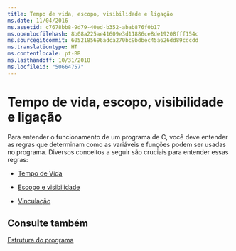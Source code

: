 ```yaml
---
title: Tempo de vida, escopo, visibilidade e ligação
ms.date: 11/04/2016
ms.assetid: c7678bb8-9d79-40ed-b352-abab876f0b17
ms.openlocfilehash: 8b08a225ae41609e3d11886ce8de19208fff154c
ms.sourcegitcommit: 6052185696adca270bc9bdbec45a626dd89cdcdd
ms.translationtype: HT
ms.contentlocale: pt-BR
ms.lasthandoff: 10/31/2018
ms.locfileid: "50664757"
---
```

# <a name="lifetime-scope-visibility-and-linkage"></a>Tempo de vida, escopo, visibilidade e ligação

Para entender o funcionamento de um programa de C, você deve entender as regras que determinam como as variáveis e funções podem ser usadas no programa. Diversos conceitos a seguir são cruciais para entender essas regras:

- [Tempo de Vida](../c-language/lifetime.md)

- [Escopo e visibilidade](../c-language/scope-and-visibility.md)

- [Vinculação](../c-language/linkage.md)

## <a name="see-also"></a>Consulte também

[Estrutura do programa](../c-language/program-structure.md)
